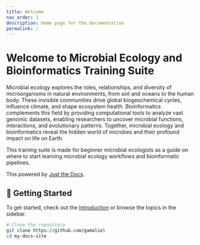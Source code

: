 ```yaml
---
title: Welcome
nav_order: 1
description: Home page for the documentation
permalink: /
---
```


# Welcome to Microbial Ecology and Bioinformatics Training Suite

Microbial ecology explores the roles, relationships, and diversity of microorganisms in natural environments, from soil and oceans to the human body. These invisible communities drive global biogeochemical cycles, influence climate, and shape ecosystem health. Bioinformatics complements this field by providing computational tools to analyze vast genomic datasets, enabling researchers to uncover microbial functions, interactions, and evolutionary patterns. Together, microbial ecology and bioinformatics reveal the hidden world of microbes and their profound impact on life on Earth.

This training suite is made for beginner microbial ecologists as a guide on where to start learning microbial ecology workflows and bioinformatic pipelines.

This powered by [Just the Docs](https://just-the-docs.github.io/just-the-docs/).



## 🚀 Getting Started

To get started, check out the [Introduction](getting-started.md) or browse the topics in the sidebar.

```bash
# Clone the repository
git clone https://github.com/gamaliel
cd my-docs-site
```